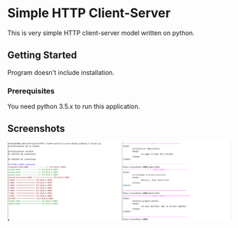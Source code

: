 # Simple HTTP Client-Server

This is very simple HTTP client-server model written on python.

## Getting Started

Program doesn't include installation. 

### Prerequisites

You need python 3.5.x to run this application.

## Screenshots
![alt text](screen1.png)
